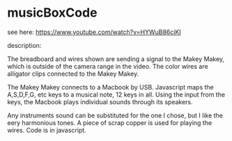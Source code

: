 # musicBoxCode

see here: https://www.youtube.com/watch?v=HYWuB86ciKI

description: 

The breadboard and wires shown are sending a signal to the Makey Makey, which is outside of the camera range in the video. The color wires are alligator clips connected to the Makey Makey. 

The Makey Makey connects to a Macbook by USB. Javascript maps the A,S,D,F,G, etc keys to a musical note, 12 keys in all. Using the input from the keys, the Macbook plays individual sounds through its speakers. 

Any instruments sound can be substituted for the one I chose, but I like the eery harmonious tones. A piece of scrap copper is used for playing the wires. Code is in javascript.

